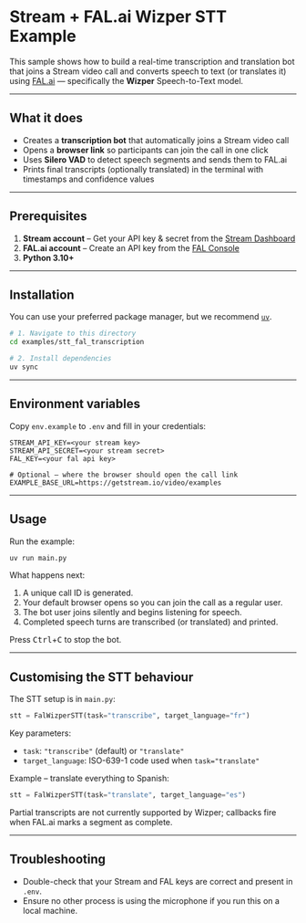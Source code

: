 # Stream + FAL.ai Wizper STT Example

This sample shows how to build a real-time transcription and translation bot that joins a
Stream video call and converts speech to text (or translates it) using
[FAL.ai](https://fal.ai) — specifically the **Wizper** Speech-to-Text model.

---

## What it does

- Creates a **transcription bot** that automatically joins a Stream video call
- Opens a **browser link** so participants can join the call in one click
- Uses **Silero VAD** to detect speech segments and sends them to FAL.ai
- Prints final transcripts (optionally translated) in the terminal with
  timestamps and confidence values

---

## Prerequisites

1. **Stream account** – Get your API key & secret from the
   [Stream Dashboard](https://dashboard.getstream.io)
2. **FAL.ai account** – Create an API key from the
   [FAL Console](https://app.fal.ai)
3. **Python 3.10+**

---

## Installation

You can use your preferred package manager, but we recommend [`uv`](https://docs.astral.sh/uv/).

```bash
# 1. Navigate to this directory
cd examples/stt_fal_transcription

# 2. Install dependencies
uv sync
```

---

## Environment variables

Copy `env.example` to `.env` and fill in your credentials:

```
STREAM_API_KEY=<your stream key>
STREAM_API_SECRET=<your stream secret>
FAL_KEY=<your fal api key>

# Optional – where the browser should open the call link
EXAMPLE_BASE_URL=https://getstream.io/video/examples
```

---

## Usage

Run the example:

```bash
uv run main.py
```

What happens next:

1. A unique call ID is generated.
2. Your default browser opens so you can join the call as a regular user.
3. The bot user joins silently and begins listening for speech.
4. Completed speech turns are transcribed (or translated) and printed.

Press <kbd>Ctrl</kbd>+<kbd>C</kbd> to stop the bot.

---

## Customising the STT behaviour

The STT setup is in `main.py`:

```python
stt = FalWizperSTT(task="transcribe", target_language="fr")
```

Key parameters:

- `task`: `"transcribe"` (default) or `"translate"`
- `target_language`: ISO-639-1 code used when `task="translate"`

Example – translate everything to Spanish:

```python
stt = FalWizperSTT(task="translate", target_language="es")
```

Partial transcripts are not currently supported by Wizper; callbacks fire when
FAL.ai marks a segment as complete.

---

## Troubleshooting

- Double-check that your Stream and FAL keys are correct and present in `.env`.
- Ensure no other process is using the microphone if you run this on a local
  machine.
